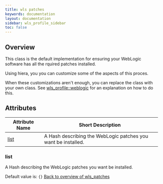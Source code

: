 ```yaml
---
title: wls patches
keywords: documentation
layout: documentation
sidebar: wls_profile_sidebar
toc: false
---
```

## Overview

This class is the default implementation for ensuring your WebLogic software has all the rquired patches installed.

Using hiera, you you can customize some of the aspects of this proces.

When these customizations aren't enough, you can replace the class with your own class. See [wls_profile::weblogic](./weblogic.html) for an explanation on how to do this.




## Attributes



Attribute Name            | Short Description                                             |
------------------------- | ------------------------------------------------------------- |
[list](#wls_patches_list) | A Hash describing the WebLogic patches you want be installed. |




### list<a name='wls_patches_list'>



A Hash describing the WebLogic patches you want be installed.

Default value is: `{}`
[Back to overview of wls_patches](#attributes)

